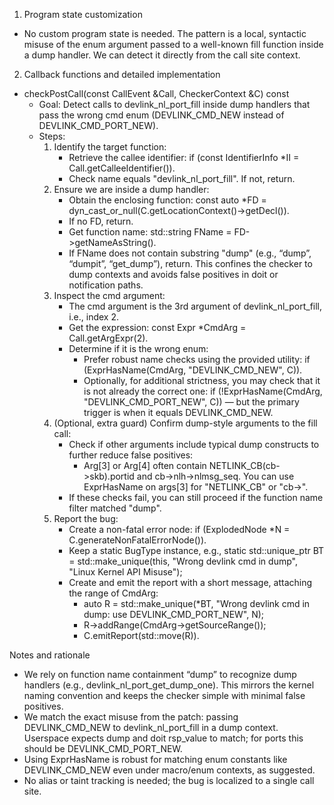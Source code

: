 1) Program state customization
- No custom program state is needed. The pattern is a local, syntactic misuse of the enum argument passed to a well-known fill function inside a dump handler. We can detect it directly from the call site context.

2) Callback functions and detailed implementation

- checkPostCall(const CallEvent &Call, CheckerContext &C) const
  - Goal: Detect calls to devlink_nl_port_fill inside dump handlers that pass the wrong cmd enum (DEVLINK_CMD_NEW instead of DEVLINK_CMD_PORT_NEW).
  - Steps:
    1. Identify the target function:
       - Retrieve the callee identifier: if (const IdentifierInfo *II = Call.getCalleeIdentifier()).
       - Check name equals "devlink_nl_port_fill". If not, return.
    2. Ensure we are inside a dump handler:
       - Obtain the enclosing function: const auto *FD = dyn_cast_or_null<FunctionDecl>(C.getLocationContext()->getDecl()).
       - If no FD, return.
       - Get function name: std::string FName = FD->getNameAsString().
       - If FName does not contain substring "dump" (e.g., “dump”, “dumpit”, “get_dump”), return. This confines the checker to dump contexts and avoids false positives in doit or notification paths.
    3. Inspect the cmd argument:
       - The cmd argument is the 3rd argument of devlink_nl_port_fill, i.e., index 2.
       - Get the expression: const Expr *CmdArg = Call.getArgExpr(2).
       - Determine if it is the wrong enum:
         - Prefer robust name checks using the provided utility: if (ExprHasName(CmdArg, "DEVLINK_CMD_NEW", C)).
         - Optionally, for additional strictness, you may check that it is not already the correct one: if (!ExprHasName(CmdArg, "DEVLINK_CMD_PORT_NEW", C)) — but the primary trigger is when it equals DEVLINK_CMD_NEW.
    4. (Optional, extra guard) Confirm dump-style arguments to the fill call:
       - Check if other arguments include typical dump constructs to further reduce false positives:
         - Arg[3] or Arg[4] often contain NETLINK_CB(cb->skb).portid and cb->nlh->nlmsg_seq. You can use ExprHasName on args[3] for "NETLINK_CB" or "cb->".
       - If these checks fail, you can still proceed if the function name filter matched "dump".
    5. Report the bug:
       - Create a non-fatal error node: if (ExplodedNode *N = C.generateNonFatalErrorNode()).
       - Keep a static BugType instance, e.g., static std::unique_ptr<BugType> BT = std::make_unique<BugType>(this, "Wrong devlink cmd in dump", "Linux Kernel API Misuse");
       - Create and emit the report with a short message, attaching the range of CmdArg:
         - auto R = std::make_unique<PathSensitiveBugReport>(*BT, "Wrong devlink cmd in dump: use DEVLINK_CMD_PORT_NEW", N);
         - R->addRange(CmdArg->getSourceRange());
         - C.emitReport(std::move(R)).

Notes and rationale
- We rely on function name containment “dump” to recognize dump handlers (e.g., devlink_nl_port_get_dump_one). This mirrors the kernel naming convention and keeps the checker simple with minimal false positives.
- We match the exact misuse from the patch: passing DEVLINK_CMD_NEW to devlink_nl_port_fill in a dump context. Userspace expects dump and doit rsp_value to match; for ports this should be DEVLINK_CMD_PORT_NEW.
- Using ExprHasName is robust for matching enum constants like DEVLINK_CMD_NEW even under macro/enum contexts, as suggested.
- No alias or taint tracking is needed; the bug is localized to a single call site.
